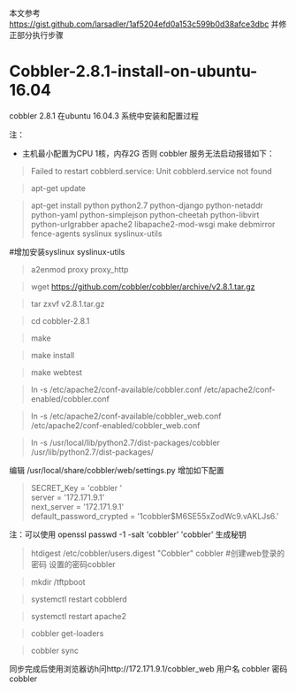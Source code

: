 
本文参考 https://gist.github.com/larsadler/1af5204efd0a153c599b0d38afce3dbc 
并修正部分执行步骤
# Cobbler-2.8.1-install-on-ubuntu-16.04
cobbler 2.8.1 在ubuntu 16.04.3 系统中安装和配置过程

注：
* 主机最小配置为CPU 1核，内存2G 否则 cobbler 服务无法启动报错如下：

 > Failed to restart cobblerd.service: Unit cobblerd.service not found
 
 

> apt-get update

> apt-get install python python2.7 python-django python-netaddr python-yaml python-simplejson python-cheetah python-libvirt python-urlgrabber apache2 libapache2-mod-wsgi make debmirror fence-agents syslinux syslinux-utils


#增加安装syslinux syslinux-utils

> a2enmod proxy proxy_http 

> wget https://github.com/cobbler/cobbler/archive/v2.8.1.tar.gz

> tar zxvf v2.8.1.tar.gz

> cd cobbler-2.8.1

> make

> make install

> make webtest

> ln -s /etc/apache2/conf-available/cobbler.conf /etc/apache2/conf-enabled/cobbler.conf
 
> ln -s /etc/apache2/conf-available/cobbler_web.conf /etc/apache2/conf-enabled/cobbler_web.conf 

> ln -s /usr/local/lib/python2.7/dist-packages/cobbler /usr/lib/python2.7/dist-packages/ 

编辑 /usr/local/share/cobbler/web/settings.py 增加如下配置

> SECRET_Key = 'cobbler '        
> server = '172.171.9.1'       
> next_server = '172.171.9.1'   
> default_password_crypted = '$1$cobbler$M6SE55xZodWc9.vAKLJs6.'

注：可以使用 openssl passwd -1 -salt 'cobbler' 'cobbler' 生成秘钥


> htdigest /etc/cobbler/users.digest "Cobbler" cobbler   #创建web登录的密码 设置的密码cobbler


> mkdir /tftpboot

> systemctl restart cobblerd

> systemctl restart apache2

> cobbler get-loaders

> cobbler sync

同步完成后使用浏览器访h问http://172.171.9.1/cobbler_web 用户名 cobbler 密码 cobbler
